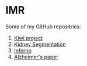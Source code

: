 # IMR

Some of my GitHub repositries:

1. [Kiwi project](https://github.com/marekkoc/Kiwi2021)
2. [Kidney Segmentation](https://github.com/MMIV-ML/KidneySegm/tree/master)
3. [Inferno](https://github.com/pglpm/inferno)
4. [Alzheimer's paper](https://github.com/marekkoc/Vik_et_al_FAQ-predictor-of-AD_paper-source-code)
